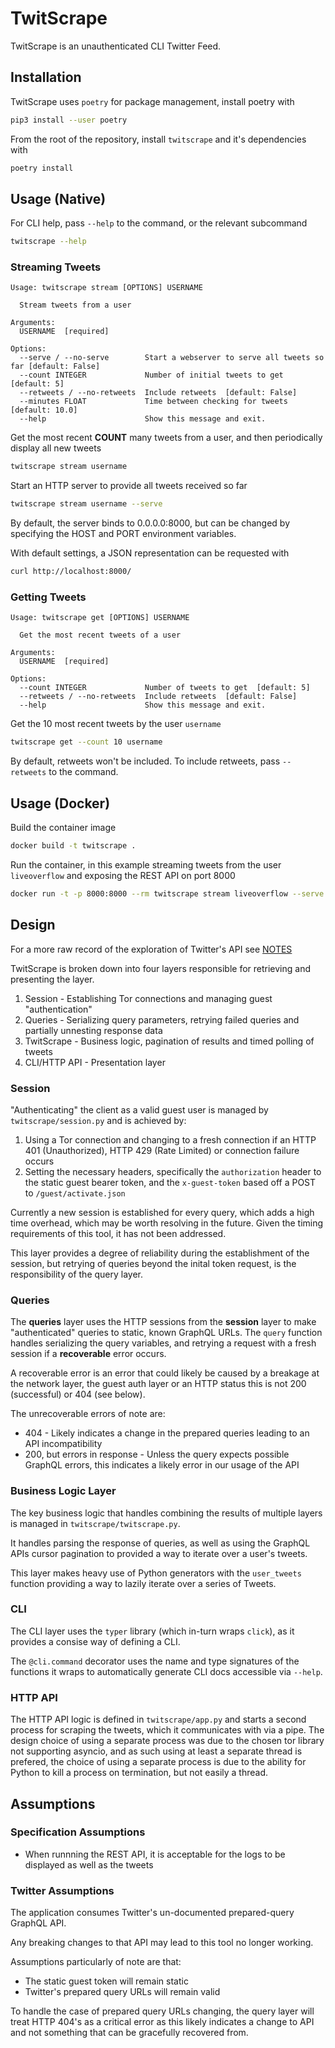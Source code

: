 # TwitScrape

TwitScrape is an unauthenticated CLI Twitter Feed.

## Installation

TwitScrape uses `poetry` for package management, install poetry with
```bash
pip3 install --user poetry
```

From the root of the repository, install `twitscrape` and it's dependencies with
```bash
poetry install
```

## Usage (Native)

For CLI help, pass `--help` to the command, or the relevant subcommand

```bash
twitscrape --help
```


### Streaming Tweets

```
Usage: twitscrape stream [OPTIONS] USERNAME

  Stream tweets from a user

Arguments:
  USERNAME  [required]

Options:
  --serve / --no-serve        Start a webserver to serve all tweets so far [default: False]
  --count INTEGER             Number of initial tweets to get  [default: 5]
  --retweets / --no-retweets  Include retweets  [default: False]
  --minutes FLOAT             Time between checking for tweets  [default: 10.0]
  --help                      Show this message and exit.
```
Get the most recent **COUNT** many tweets from a user, and then periodically display all new tweets
```bash
twitscrape stream username
```

Start an HTTP server to provide all tweets received so far
```bash
twitscrape stream username --serve
```
By default, the server binds to 0.0.0.0:8000, but can be changed by specifying the HOST and PORT environment variables.

With default settings, a JSON representation can be requested with
```bash
curl http://localhost:8000/
```

### Getting Tweets

```
Usage: twitscrape get [OPTIONS] USERNAME

  Get the most recent tweets of a user

Arguments:
  USERNAME  [required]

Options:
  --count INTEGER             Number of tweets to get  [default: 5]
  --retweets / --no-retweets  Include retweets  [default: False]
  --help                      Show this message and exit.
```

Get the 10 most recent tweets by the user `username`

````bash
twitscrape get --count 10 username
````
By default, retweets won't be included. To include retweets, pass `--retweets` to the command.


## Usage (Docker)

Build the container image
```bash
docker build -t twitscrape .
```

Run the container, in this example streaming tweets from the user `liveoverflow` and exposing the REST API on port 8000
```bash
docker run -t -p 8000:8000 --rm twitscrape stream liveoverflow --serve
```

## Design

For a more raw record of the exploration of Twitter's API see [NOTES](NOTES)

TwitScrape is broken down into four layers responsible for retrieving and presenting the layer.

1. Session - Establishing Tor connections and managing guest "authentication"
2. Queries - Serializing query parameters, retrying failed queries and partially unnesting response data
3. TwitScrape - Business logic, pagination of results and timed polling of tweets
4. CLI/HTTP API - Presentation layer

### Session

"Authenticating" the client as a valid guest user is managed by `twitscrape/session.py` and is achieved by:

1) Using a Tor connection and changing to a fresh connection if an HTTP 401 (Unauthorized), HTTP 429 (Rate Limited) or
   connection failure occurs
2) Setting the necessary headers, specifically the `authorization` header to the static guest bearer token, and the
   `x-guest-token` based off a POST to `/guest/activate.json`
   
Currently a new session is established for every query, which adds a high time overhead, which may be worth resolving in
the future. Given the timing requirements of this tool, it has not been addressed.

This layer provides a degree of reliability during the establishment of the session, but retrying of queries beyond the
inital token request, is the responsibility of the query layer.

### Queries

The **queries** layer uses the HTTP sessions from the **session** layer to make "authenticated" queries to static, known
GraphQL URLs. The `query` function handles serializing the query variables, and retrying a request with a fresh session
if a **recoverable** error occurs.

A recoverable error is an error that could likely be caused by a breakage at the network layer, the guest auth layer or
an HTTP status this is not 200 (successful) or 404 (see below).

The unrecoverable errors of note are:

- 404 - Likely indicates a change in the prepared queries leading to an API incompatibility
- 200, but errors in response - Unless the query expects possible GraphQL errors, this indicates a likely error in our
  usage of the API

### Business Logic Layer

The key business logic that handles combining the results of multiple layers is managed in `twitscrape/twitscrape.py`.

It handles parsing the response of queries, as well as using the GraphQL APIs cursor pagination to provided a way to
iterate over a user's tweets.

This layer makes heavy use of Python generators with the `user_tweets` function providing a way to lazily iterate over
a series of Tweets.

### CLI

The CLI layer uses the `typer` library (which in-turn wraps `click`), as it provides a consise way of defining a CLI.

The `@cli.command` decorator uses the name and type signatures of the functions it wraps to automatically generate CLI
docs accessible via `--help`.

### HTTP API

The HTTP API logic is defined in `twitscrape/app.py` and starts a second process for scraping the tweets, which it
communicates with via a pipe. The design choice of using a separate process was due to the chosen tor library not
supporting asyncio, and as such using at least a separate thread is prefered, the choice of using a separate process is
due to the ability for Python to kill a process on termination, but not easily a thread.


## Assumptions

### Specification Assumptions

- When runnning the REST API, it is acceptable for the logs to be displayed as well as the tweets

### Twitter Assumptions

The application consumes Twitter's un-documented prepared-query GraphQL API.

Any breaking changes to that API may lead to this tool no longer working.

Assumptions particularly of note are that:

- The static guest token will remain static
- Twitter's prepared query URLs will remain valid

To handle the case of prepared query URLs changing, the query layer will treat HTTP 404's as a critical error as this
likely indicates a change to API and not something that can be gracefully recovered from.
